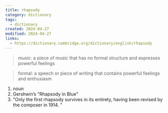 ```yaml
---
title: rhapsody
category: dictionary
tags:
  - dictionary
created: 2024-04-27
modified: 2024-04-27
links:
  - https://dictionary.cambridge.org/dictionary/english/rhapsody
---
```


>music: a piece of music that has no formal structure and expresses powerful feelings

>formal: a speech or piece of writing that contains powerful feelings and enthusiasm

1. noun
2. Gershwin’s "Rhapsody in Blue"
3. "Only the first rhapsody survives in its entirety, having been revised by the composer in 1914. "
